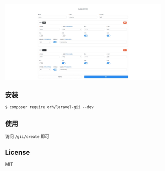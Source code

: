 ![Example](./images/example.jpg)

## 安装

```shell
$ composer require orh/laravel-gii --dev
```

## 使用

访问 `/gii/create` 即可

## License

MIT
